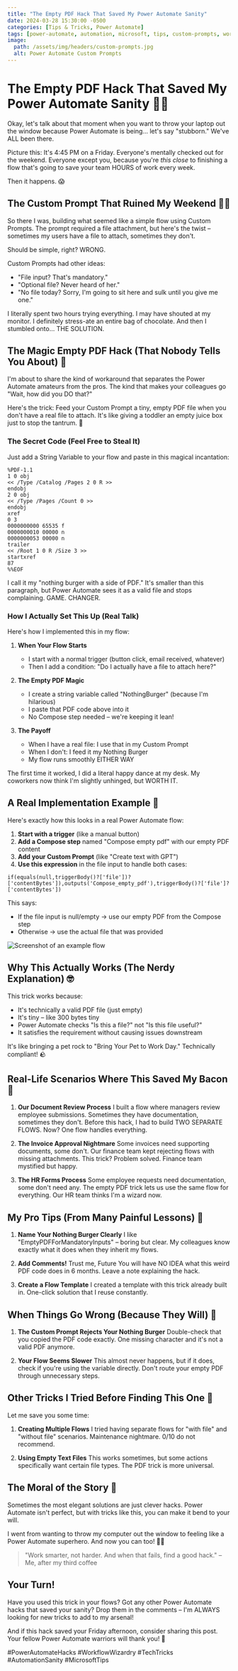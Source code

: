 ```yaml
---
title: "The Empty PDF Hack That Saved My Power Automate Sanity"
date: 2024-03-28 15:30:00 -0500
categories: [Tips & Tricks, Power Automate]
tags: [power-automate, automation, microsoft, tips, custom-prompts, workflow, life-hacks]
image:
  path: /assets/img/headers/custom-prompts.jpg
  alt: Power Automate Custom Prompts
---
```


# The Empty PDF Hack That Saved My Power Automate Sanity 🧠💥

Okay, let's talk about that moment when you want to throw your laptop out the window because Power Automate is being... let's say "stubborn." We've ALL been there. 

Picture this: It's 4:45 PM on a Friday. Everyone's mentally checked out for the weekend. Everyone except you, because you're *this close* to finishing a flow that's going to save your team HOURS of work every week. 

Then it happens. 😱

## The Custom Prompt That Ruined My Weekend 🤦‍♀️

So there I was, building what seemed like a simple flow using Custom Prompts. The prompt required a file attachment, but here's the twist – sometimes my users have a file to attach, sometimes they don't.

Should be simple, right? WRONG.

Custom Prompts had other ideas:
- "File input? That's mandatory."
- "Optional file? Never heard of her."
- "No file today? Sorry, I'm going to sit here and sulk until you give me one."

I literally spent two hours trying everything. I may have shouted at my monitor. I definitely stress-ate an entire bag of chocolate. And then I stumbled onto... THE SOLUTION.

## The Magic Empty PDF Hack (That Nobody Tells You About) 💫

I'm about to share the kind of workaround that separates the Power Automate amateurs from the pros. The kind that makes your colleagues go "Wait, how did you DO that?"

Here's the trick: Feed your Custom Prompt a tiny, empty PDF file when you don't have a real file to attach. It's like giving a toddler an empty juice box just to stop the tantrum. 🧃

### The Secret Code (Feel Free to Steal It)

Just add a String Variable to your flow and paste in this magical incantation:

```plaintext
%PDF-1.1
1 0 obj
<< /Type /Catalog /Pages 2 0 R >>
endobj
2 0 obj
<< /Type /Pages /Count 0 >>
endobj
xref
0 3
0000000000 65535 f 
0000000010 00000 n 
0000000053 00000 n 
trailer
<< /Root 1 0 R /Size 3 >>
startxref
87
%%EOF
```

I call it my "nothing burger with a side of PDF." It's smaller than this paragraph, but Power Automate sees it as a valid file and stops complaining. GAME. CHANGER.

### How I Actually Set This Up (Real Talk)

Here's how I implemented this in my flow:

1. **When Your Flow Starts**
   - I start with a normal trigger (button click, email received, whatever)
   - Then I add a condition: "Do I actually have a file to attach here?"

2. **The Empty PDF Magic**
   - I create a string variable called "NothingBurger" (because I'm hilarious)
   - I paste that PDF code above into it
   - No Compose step needed – we're keeping it lean!

3. **The Payoff**
   - When I have a real file: I use that in my Custom Prompt
   - When I don't: I feed it my Nothing Burger
   - My flow runs smoothly EITHER WAY

The first time it worked, I did a literal happy dance at my desk. My coworkers now think I'm slightly unhinged, but WORTH IT.

## A Real Implementation Example 📱

Here's exactly how this looks in a real Power Automate flow:

1. **Start with a trigger** (like a manual button)
2. **Add a Compose step** named "Compose empty pdf" with our empty PDF content
3. **Add your Custom Prompt** (like "Create text with GPT")
4. **Use this expression** in the file input to handle both cases:

```
if(equals(null,triggerBody()?['file'])?['contentBytes']),outputs('Compose_empty_pdf'),triggerBody()?['file']?['contentBytes'])
```

This says:
- If the file input is null/empty → use our empty PDF from the Compose step
- Otherwise → use the actual file that was provided

![Screenshot of an example flow](/assets/img/posts/image%20(10).png)

## Why This Actually Works (The Nerdy Explanation) 🤓

This trick works because:
- It's technically a valid PDF file (just empty)
- It's tiny – like 300 bytes tiny
- Power Automate checks "Is this a file?" not "Is this file useful?"
- It satisfies the requirement without causing issues downstream

It's like bringing a pet rock to "Bring Your Pet to Work Day." Technically compliant! 🪨

## Real-Life Scenarios Where This Saved My Bacon 🥓

1. **Our Document Review Process**
   I built a flow where managers review employee submissions. Sometimes they have documentation, sometimes they don't. Before this hack, I had to build TWO SEPARATE FLOWS. Now? One flow handles everything.

2. **The Invoice Approval Nightmare**
   Some invoices need supporting documents, some don't. Our finance team kept rejecting flows with missing attachments. This trick? Problem solved. Finance team mystified but happy.

3. **The HR Forms Process**
   Some employee requests need documentation, some don't need any. The empty PDF trick lets us use the same flow for everything. Our HR team thinks I'm a wizard now.

## My Pro Tips (From Many Painful Lessons) 💪

1. **Name Your Nothing Burger Clearly**
   I like "EmptyPDFForMandatoryInputs" – boring but clear. My colleagues know exactly what it does when they inherit my flows.

2. **Add Comments!**
   Trust me, Future You will have NO IDEA what this weird PDF code does in 6 months. Leave a note explaining the hack.

3. **Create a Flow Template**
   I created a template with this trick already built in. One-click solution that I reuse constantly.

## When Things Go Wrong (Because They Will) 🔧

1. **The Custom Prompt Rejects Your Nothing Burger**
   Double-check that you copied the PDF code exactly. One missing character and it's not a valid PDF anymore.

2. **Your Flow Seems Slower**
   This almost never happens, but if it does, check if you're using the variable directly. Don't route your empty PDF through unnecessary steps.

## Other Tricks I Tried Before Finding This One 🤔

Let me save you some time:

1. **Creating Multiple Flows**
   I tried having separate flows for "with file" and "without file" scenarios. Maintenance nightmare. 0/10 do not recommend.

2. **Using Empty Text Files**
   This works sometimes, but some actions specifically want certain file types. The PDF trick is more universal.

## The Moral of the Story 🎯

Sometimes the most elegant solutions are just clever hacks. Power Automate isn't perfect, but with tricks like this, you can make it bend to your will.

I went from wanting to throw my computer out the window to feeling like a Power Automate superhero. And now you can too! 🦸‍♀️

> "Work smarter, not harder. And when that fails, find a good hack." – Me, after my third coffee

## Your Turn!

Have you used this trick in your flows? Got any other Power Automate hacks that saved your sanity? Drop them in the comments – I'm ALWAYS looking for new tricks to add to my arsenal!

And if this hack saved your Friday afternoon, consider sharing this post. Your fellow Power Automate warriors will thank you! 🙏

#PowerAutomateHacks #WorkflowWizardry #TechTricks #AutomationSanity #MicrosoftTips 